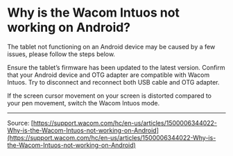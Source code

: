 # Why is the Wacom Intuos not working on Android?

The tablet not functioning on an Android device may be caused by a few issues, please follow the steps below.

Ensure the tablet’s firmware has been updated to the latest version.
Confirm that your Android device and OTG adapter are compatible with Wacom Intuos.
Try to disconnect and reconnect both USB cable and OTG adapter.



If the screen cursor movement on your screen is distorted compared to your pen movement, switch the Wacom Intuos mode.

---
Source: [https://support.wacom.com/hc/en-us/articles/1500006344022-Why-is-the-Wacom-Intuos-not-working-on-Android](https://support.wacom.com/hc/en-us/articles/1500006344022-Why-is-the-Wacom-Intuos-not-working-on-Android)
